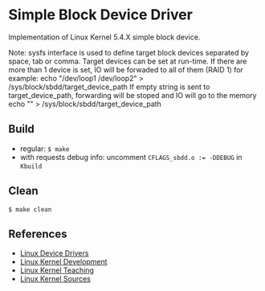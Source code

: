 # Simple Block Device Driver
Implementation of Linux Kernel 5.4.X simple block device.

Note: sysfs interface is used to define target block devices separated by space, tab or comma.
   Target devices can be set at run-time. If there are more than 1 device is set, IO will be forwaded
   to all of them (RAID 1)
   for example: echo "/dev/loop1 /dev/loop2" > /sys/block/sbdd/target_device_path
   If empty string is sent to target_device_path, forwarding will be stoped and IO will go to the memory
   echo "" > /sys/block/sbdd/target_device_path



## Build
- regular:
`$ make`
- with requests debug info:
uncomment `CFLAGS_sbdd.o := -DDEBUG` in `Kbuild`

## Clean
`$ make clean`

## References
- [Linux Device Drivers](https://lwn.net/Kernel/LDD3/)
- [Linux Kernel Development](https://rlove.org)
- [Linux Kernel Teaching](https://linux-kernel-labs.github.io/refs/heads/master/labs/block_device_drivers.html)
- [Linux Kernel Sources](https://github.com/torvalds/linux)
